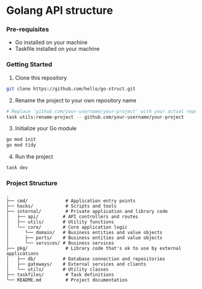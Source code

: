 # Golang API structure


### Pre-requisites
- Go installed on your machine
- Taskfile installed on your machine

### Getting Started

1. Clone this repository
```bash
git clone https://github.com/hello/go-struct.git
```

2. Rename the project to your own repository name
```bash
# Replace 'github.com/your-username/your-project' with your actual repository path
task utils:rename-project -- github.com/your-username/your-project
```

3. Initialize your Go module
```bash
go mod init
go mod tidy
```

4. Run the project
```bash
task dev
```

### Project Structure
```
.
├── cmd/              # Application entry points
├── hacks/            # Scripts and tools
├── internal/         # Private application and library code
│   ├── api/         # API controllers and routes
│   ├── utils/       # Utility functions
│   └── core/        # Core application logic
│      └── domain/   # Business entities and value objects
│      ├── ports/    # Business entities and value objects
│      └── services/ # Business services
├── pkg/              # Library code that's ok to use by external applications
│   ├── db/          # Database connection and repositories
│   ├── gateways/    # External services and clients
│   └── utils/       # Utility classes
├── taskfiles/        # Task definitions
└── README.md         # Project documentation
```
